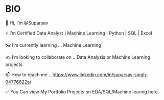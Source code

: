 
# BIO

👋 Hi, I’m @Suparsav

⚡ I’m Certified Data Analyst | Machine Learning | Python | SQL | Excel

👓 I’m currently learning ... Machine Learning

✍ I’m looking to collaborate on ...Data Analysis or Machine Learning projects

📫 How to reach me ...https://www.linkedin.com/in/suparsav-singh-04776822a/

✅ You Can view My Portfolio Projects on EDA/SQL/Machine learnig here.

